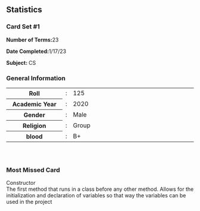 ## Statistics

<!--No actions yet-->
<div class="student-profile py-4">
  <div class="container">
    <div class="row">
      <div class="col-lg-4">
        <div class="card shadow-sm">
          <div class="card-header bg-transparent text-center">
            <h3>Card Set #1</h3>
          </div>
          <div class="card-body">
            <p class="mb-0"><strong class="pr-1">Number of Terms:</strong>23</p>
            <p class="mb-0"><strong class="pr-1">Date Completed:</strong>1/17/23</p>
            <p class="mb-0"><strong class="pr-1">Subject: </strong>CS</p>
          </div>
        </div>
      </div>
      <div class="col-lg-8">
        <div class="card shadow-sm">
          <div class="card-header bg-transparent border-0">
            <h3 class="mb-0"><i class="far fa-clone pr-1"></i>General Information</h3>
          </div>
          <div class="card-body pt-0">
            <table class="table table-bordered">
              <tr>
                <th width="30%">Roll</th>
                <td width="2%">:</td>
                <td>125</td>
              </tr>
              <tr>
                <th width="30%">Academic Year	</th>
                <td width="2%">:</td>
                <td>2020</td>
              </tr>
              <tr>
                <th width="30%">Gender</th>
                <td width="2%">:</td>
                <td>Male</td>
              </tr>
              <tr>
                <th width="30%">Religion</th>
                <td width="2%">:</td>
                <td>Group</td>
              </tr>
              <tr>
                <th width="30%">blood</th>
                <td width="2%">:</td>
                <td>B+</td>
              </tr>
            </table>
          </div>
        </div>
          <div style="height: 26px"></div>
        <div class="card shadow-sm">
          <div class="card-header bg-transparent border-0">
            <h3 class="mb-0"><i class="far fa-clone pr-1"></i>Most Missed Card</h3>
          </div>
          <div class="card-body pt-0">
                <link rel="stylesheet" href="{{ '/assets/css/flashcard.css?v=' | append: site.github.build_revision | relative_url }}">
                <div class="flip-card" id="flipcard">
                    <div class="flip-card-inner" id="inner-flipcard" onclick="flipCard()">
                        <div class="flip-card-front">
                        Constructor
                        </div>
                        <div class="flip-card-back">
                            The first method that runs in a class before any other method. Allows for the initialization and declaration of variables so that way the variables can be used in the project
                        </div>
                    </div>
                </div>
          </div>
        </div>
      </div>
    </div>
  </div>
</div>